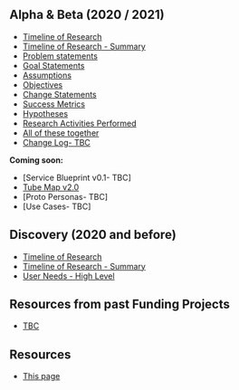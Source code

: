 
## Alpha & Beta (2020 / 2021)
- [Timeline of Research](timeline/)
- [Timeline of Research - Summary](timeline_summary/)
- [Problem statements](files/FUND_BETA_PROBLEM.pdf)
- [Goal Statements](files/FUND_BETA_GOAL.pdf)
- [Assumptions](files/FUND_BETA_ASSUMPTIONS.pdf)
- [Objectives](files/FUND_BETA_OBJECTIVES.pdf)
- [Change Statements](files/FUND_BETA_CHANGE.pdf)
- [Success Metrics](files/FUND_BETA_METRICS.pdf)
- [Hypotheses](files/FUND_BETA_HYPOTHESES.pdf)
- [Research Activities Performed](files/FUND_BETA_RESEARCH_ACTIVITIES.pdf)
- [All of these together](files/Fund_2020_SPORT_Beta.pdf)
- [Change Log- TBC](files/FUND_CHANGES.pdf)

**Coming soon:**
- [Service Blueprint v0.1- TBC]
- [Tube Map v2.0](files/funding/fund_v2.pdf)
- [Proto Personas- TBC]
- [Use Cases- TBC]


## Discovery (2020 and before)
- [Timeline of Research](timeline/)
- [Timeline of Research - Summary](timeline_summary/)
- [User Needs - High Level](files/FUND_user_needs_031120.pdf)

## Resources from past Funding Projects
- [TBC](files/xxx.pdf)

## Resources
- [This page](https://scotentsd.github.io/funding/)

